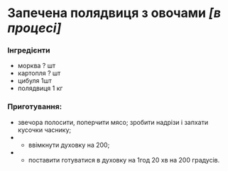 # Запечена полядвиця з овочами _\[в процесі\]_

### Інгредієнти

* морква ? шт
* картопля ? шт
* цибуля 1шт
* полядвиця 1 кг

### Приготування:

* звечора полосити, поперчити мясо; зробити надрізи і запхати кусочки часнику;
* * ввімкнути духовку на 200;
* * поставити готуватися в духовку на 1год 20 хв на 200 градусів.



